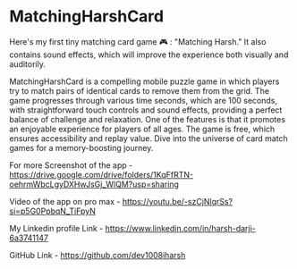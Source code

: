# MatchingHarshCard
Here's my first tiny matching card game 🎮  : "Matching Harsh."  It also contains sound effects, which will improve the experience both visually and auditorily.

MatchingHarshCard is a compelling mobile puzzle game in which players try to match pairs of identical cards to remove them from the grid. The game progresses through various time seconds, which are 100 seconds, with straightforward touch controls and sound effects, providing a perfect balance of challenge and relaxation. One of the features is that it promotes an enjoyable experience for players of all ages. The game is free, which ensures accessibility and replay value. Dive into the universe of card match games for a memory-boosting journey.

For more Screenshot of the app - https://drive.google.com/drive/folders/1KqFfRTN-oehrmWbcLgyDXHwJsGj_WlQM?usp=sharing

Video of the app on pro max - https://youtu.be/-szCjNlqrSs?si=p5G0PpbqN_TiFpyN

My Linkedin profile Link - https://www.linkedin.com/in/harsh-darji-6a3741147

GitHub Link - https://github.com/dev1008iharsh


